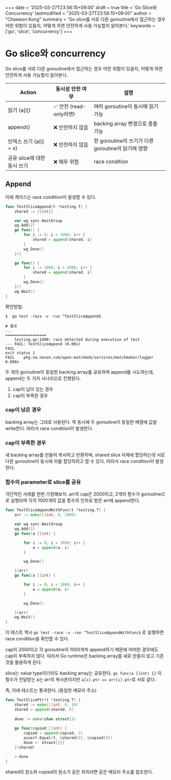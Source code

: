 +++
date = '2025-03-27T23:56:15+09:00'
draft = true
title = 'Go Slice와 Concurrency'
lastmodified = "2025-03-27T23:56:15+09:00"
author = "Chaewon Kong"
summary = 'Go slice를 서로 다른 goroutine에서 접근하는 경우 어떤 위험이 있을지, 어떻게 하면 안전하게 사용 가능할지 알아본다.'
keywords = ['go', 'slice', 'concurrency']
+++

# Go slice와 concurrency

Go slice를 서로 다른 goroutine에서 접근하는 경우 어떤 위험이 있을지, 어떻게 하면 안전하게 사용 가능할지 알아본다.


| Action             | 동시성 안전 여부          | 설명                                    |
| ------------------ | ------------------ | ------------------------------------- |
| 읽기 (a[i])          | ✅ 안전 (read-only라면) | 여러 goroutine이 동시에 읽기 가능               |
| append()           | ❌ 안전하지 않음          | backing array 변경으로 충돌 가능              |
| 인덱스 쓰기 (a[i] = x)  | ❌ 안전하지 않음          | 한 goroutine의 쓰기가 다른 goroutine의 읽기에 영향 |
| 공유 slice에 대한 동시 쓰기 | ❌ 매우 위험            | race condition                        |

## Append

아래 케이스는 race condition이 발생할 수 있다.
```go
func TestSliceAppend(t *testing.T) {
	shared := []int{}

	var wg sync.WaitGroup
	wg.Add(2)
	go func() {
		for i := 0; i < 1000; i++ {
			shared = append(shared, i)
		}
		wg.Done()
	}()

	go func() {
		for i := 1000; i < 2000; i++ {
			shared = append(shared, i)
		}
		wg.Done()
	}()
	wg.Wait()
}
```

확인방법:
```plaintext
$  go test -race -v -run ^TestSliceAppend$

# 결과
...
==================
    testing.go:1490: race detected during execution of test
--- FAIL: TestSliceAppend (0.00s)
FAIL
exit status 1
FAIL    pkg.na.nexon.com/open-matchmob/services/matchmaker/logger       0.008s
```

두 개의 goroutine이 동일한 backing array를 공유하며 append를 시도하는데, append는 두 가지 시나리오로 진행된다.

1. cap이 남아 있는 경우
2. cap이 부족한 경우

### cap이 남은 경우
backing array는 그대로 사용된다. 즉 동시에 두 goroutine이 동일한 배열에 값을 write한다.
따라서 race condition이 발생한다.

### cap이 부족한 경우
새 backing array를 만들어 복사하고 반환하며, shared slice 자체에 할당하는데 서로 다른 goroutine이 동시에 이를 할당하려고 할 수 있다. 따라서 race condition이 발생한다.

### 함수의 parameter로 slice를 공유
극단적인 사례를 한번 가정해보자. arr의 cap은 2000이고, 2개의 함수가 goroutine으로 실행되며 각각 1000개의 값을 함수의 인자로 받은 arr에 append한다.

```go
func TestSliceAppendWithFunc(t *testing.T) {
	arr := make([]int, 0, 2000)

	var wg sync.WaitGroup
	wg.Add(2)
	go func(a []int) {

		for i := 0; i < 1000; i++ {
			a = append(a, i)
		}

		wg.Done()

	}(arr)
	go func(a []int) {

		for i := 0; i < 1000; i++ {
			a = append(a, i)
		}

		wg.Done()

	}(arr)
	wg.Wait()
}
```

이 테스트 역시 `go test -race -v -run ^TestSliceAppendWithFunc$` 로 실행하면 race condition을 확인할 수 있다.

cap이 2000이고 각 goroutine이 1000개씩 append하기 때문에 어떠한 경우에도 cap이 부족하지 않다. 따라서 Go runtime은 backing array를 새로 만들지 않고 기존 것을 활용하게 된다.

slice는 value type이더라도 backing array는 공유한다. `go func(a []int) {}` 이 함수가 전달받는 a는 arr의 복사본이지만 `a[i].ptr == arr[i].ptr`로 서로 같다.

즉, 아래 테스트는 통과한다. (동일한 메모리 주소)
```go
func TestSlicePtr(t *testing.T) {
	shared := make([]int, 0, 10)
	shared = append(shared, 0)
	
	done := make(chan struct{})
	
	go func(copied []int) {
		copied = append(copied, 2)
		assert.Equal(t, &shared[0], &copied[0])
		done <- struct{}{}
	}(shared)

	<-done
}
```

shared의 원소와 copied의 원소가 같은 위치라면 같은 메모리 주소를 참조한다.